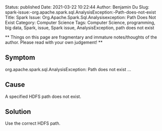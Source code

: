 Status: published
Date: 2021-03-22 10:22:44
Author: Benjamin Du
Slug: spark-issue:-org.apache.spark.sql.AnalysisException:-Path-does-not-exist
Title: Spark Issue: Org.Apache.Spark.Sql.Analysisexception: Path Does Not Exist
Category: Computer Science
Tags: Computer Science, programming, big data, Spark, issue, Spark issue, AnalysisException, path does not exist

**
Things on this page are fragmentary and immature notes/thoughts of the author.
Please read with your own judgement!
**

## Symptom

org.apache.spark.sql.AnalysisException: Path does not exist ...

## Cause

A specified HDFS path does not exist.

## Solution

Use the correct HDFS path.
